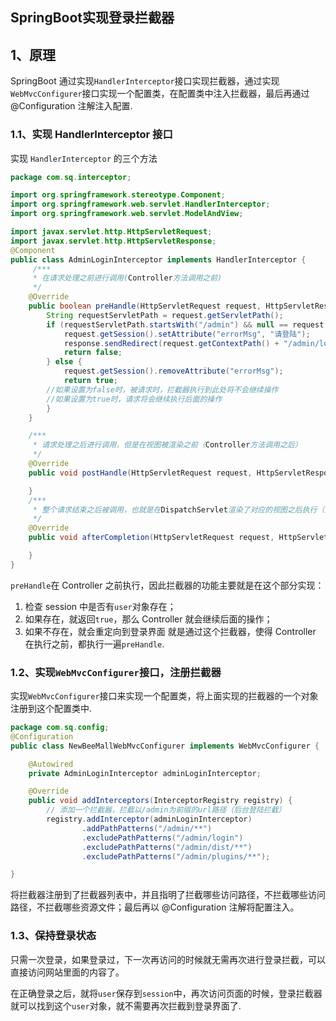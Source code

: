 ## SpringBoot实现登录拦截器

## 1、原理

SpringBoot 通过实现`HandlerInterceptor`接口实现拦截器，通过实现`WebMvcConfigurer`接口实现一个配置类，在配置类中注入拦截器，最后再通过 @Configuration 注解注入配置.

### 1.1、实现 HandlerInterceptor 接口

实现 `HandlerInterceptor` 的三个方法

```java
package com.sq.interceptor;

import org.springframework.stereotype.Component;
import org.springframework.web.servlet.HandlerInterceptor;
import org.springframework.web.servlet.ModelAndView;

import javax.servlet.http.HttpServletRequest;
import javax.servlet.http.HttpServletResponse;
@Component
public class AdminLoginInterceptor implements HandlerInterceptor {
     /***
     * 在请求处理之前进行调用(Controller方法调用之前)
     */
    @Override
    public boolean preHandle(HttpServletRequest request, HttpServletResponse response, Object handler) throws Exception {
        String requestServletPath = request.getServletPath();
        if (requestServletPath.startsWith("/admin") && null == request.getSession().getAttribute("loginUser")) {
            request.getSession().setAttribute("errorMsg", "请登陆");
            response.sendRedirect(request.getContextPath() + "/admin/login");
            return false;
        } else {
            request.getSession().removeAttribute("errorMsg");
            return true;
        //如果设置为false时，被请求时，拦截器执行到此处将不会继续操作
        //如果设置为true时，请求将会继续执行后面的操作
        }
    }

    /***
     * 请求处理之后进行调用，但是在视图被渲染之前（Controller方法调用之后）
     */
    @Override
    public void postHandle(HttpServletRequest request, HttpServletResponse response, Object handler, ModelAndView modelAndView) throws Exception {

    }
    /***
     * 整个请求结束之后被调用，也就是在DispatchServlet渲染了对应的视图之后执行（主要用于进行资源清理工作）
     */
    @Override
    public void afterCompletion(HttpServletRequest request, HttpServletResponse response, Object handler, Exception ex) throws Exception {

    }
}
```

`preHandle`在 Controller 之前执行，因此拦截器的功能主要就是在这个部分实现：

1. 检查 session 中是否有`user`对象存在；
2. 如果存在，就返回`true`，那么 Controller 就会继续后面的操作；
3. 如果不存在，就会重定向到登录界面
   就是通过这个拦截器，使得 Controller 在执行之前，都执行一遍`preHandle`.

### 1.2、实现`WebMvcConfigurer`接口，注册拦截器

实现`WebMvcConfigurer`接口来实现一个配置类，将上面实现的拦截器的一个对象注册到这个配置类中.

```Java
package com.sq.config;
@Configuration
public class NewBeeMallWebMvcConfigurer implements WebMvcConfigurer {

    @Autowired
    private AdminLoginInterceptor adminLoginInterceptor;

    @Override
    public void addInterceptors(InterceptorRegistry registry) {
        // 添加一个拦截器，拦截以/admin为前缀的url路径（后台登陆拦截）
        registry.addInterceptor(adminLoginInterceptor)
                .addPathPatterns("/admin/**")
                .excludePathPatterns("/admin/login")
                .excludePathPatterns("/admin/dist/**")
                .excludePathPatterns("/admin/plugins/**");

}
```

将拦截器注册到了拦截器列表中，并且指明了拦截哪些访问路径，不拦截哪些访问路径，不拦截哪些资源文件；最后再以 @Configuration 注解将配置注入。

### 1.3、保持登录状态

只需一次登录，如果登录过，下一次再访问的时候就无需再次进行登录拦截，可以直接访问网站里面的内容了。

在正确登录之后，就将`user`保存到`session`中，再次访问页面的时候，登录拦截器就可以找到这个`user`对象，就不需要再次拦截到登录界面了.



